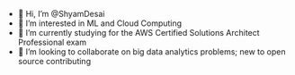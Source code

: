 - 👋 Hi, I’m @ShyamDesai
- 👀 I’m interested in ML and Cloud Computing
- 🌱 I’m currently studying for the AWS Certified Solutions Architect Professional exam
- 💞️ I’m looking to collaborate on big data analytics problems; new to open source contributing 


<!---
ShyamDesai/ShyamDesai is a ✨ special ✨ repository because its `README.md` (this file) appears on your GitHub profile.
You can click the Preview link to take a look at your changes.
--->
